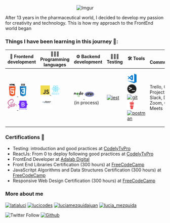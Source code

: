 <center>

![Imgur](https://i.ibb.co/0msb4x3/Captura-de-pantalla-2020-12-03-a-las-20-21-23.png)

</center>

After 13 years in the pharmaceutical world, I decided to develop my passion for creativity and technology. This is how my approach to the FrontEnd world began

### Things I have been learning in this journey 🚀:

|🦄 **Frontend development**|👩🏻‍💻 **Programming languages**| ⚙️ **Backend development**|🕵🏻‍♀️ **Testing**|🛠 **Tools**|📞 **Communication**|Agile|
|---|---|---|---|---|---|---|
| <p align="left"> <a href="https://www.w3.org/html/" target="_blank"> <img src="https://raw.githubusercontent.com/devicons/devicon/master/icons/html5/html5-original-wordmark.svg" alt="html5" width="30" height="40"/> </a><a href="https://www.w3schools.com/css/" target="_blank"> <img src="https://raw.githubusercontent.com/devicons/devicon/master/icons/css3/css3-original-wordmark.svg" alt="css3" width="30" height="40"/> </a><a href="https://sass-lang.com" target="_blank"> <img src="https://raw.githubusercontent.com/devicons/devicon/master/icons/sass/sass-original.svg" alt="sass" width="30" height="40"/> </a><a href="https://getbootstrap.com" target="_blank"> <img src="https://raw.githubusercontent.com/devicons/devicon/master/icons/bootstrap/bootstrap-plain-wordmark.svg" alt="bootstrap" width="30" height="30"/> </a></p>  |<p align="left"><a href="https://devel ⚙️oper.mozilla.org/en-US/docs/Web/JavaScript" target="_blank"> <img src="https://raw.githubusercontent.com/devicons/devicon/master/icons/javascript/javascript-original.svg" alt="javascript" width="30" height="30"/> </a><a href="https://reactjs.org/" target="_blank"> <img src="https://raw.githubusercontent.com/devicons/devicon/master/icons/react/react-original-wordmark.svg" alt="react" height="30"/></a><a href="https://www.w3schools.com/jquery/jquery_intro.asp" target="_blank"> <img src="https://raw.githubusercontent.com/github/explore/80688e429a7d4ef2fca1e82350fe8e3517d3494d/topics/jquery/jquery.png" alt="jQuery" height="40"> </a></p>   | <p align="left"><a href="https://nodejs.org" target="_blank"> <img src="https://raw.githubusercontent.com/devicons/devicon/master/icons/nodejs/nodejs-original-wordmark.svg" alt="nodejs" height="30"/><a href="https://www.w3schools.com/php/php_intro.asp" target="_blank"> <img src="https://raw.githubusercontent.com/github/explore/80688e429a7d4ef2fca1e82350fe8e3517d3494d/topics/php/php.png" alt="php" height="30"/> </a><br/>(in process)</p>  | <p align="left"><a href="https://jestjs.io" target="_blank"> <img src="https://www.vectorlogo.zone/logos/jestjsio/jestjsio-icon.svg" alt="jest" height="30"/> </a></p>| <p align="left"><a href="https://code.visualstudio.com/" target="_blank"> <img src="https://raw.githubusercontent.com/github/explore/80688e429a7d4ef2fca1e82350fe8e3517d3494d/topics/visual-studio-code/visual-studio-code.png" alt="VS Code" height="30"> </a><a href="https://iterm2.com/" target="_blank"><img src="https://raw.githubusercontent.com/github/explore/80688e429a7d4ef2fca1e82350fe8e3517d3494d/topics/terminal/terminal.png" alt="terminal" height="30"> </a><a href="https://git-scm.com/" target="_blank"> <img src="https://www.vectorlogo.zone/logos/git-scm/git-scm-icon.svg" alt="git" height="30"/> </a> <a href="https://gulpjs.com" target="_blank"> <img src="https://raw.githubusercontent.com/devicons/devicon/master/icons/gulp/gulp-plain.svg" alt="gulp" height="30"/> </a><a href="https://postman.com" target="_blank"> <img src="https://www.vectorlogo.zone/logos/getpostman/getpostman-icon.svg" alt="postman" height="30"/> </a> </p>  | Trello, Github Projects <br/>Slack, Discord, Zoom, Google Meets  |Scrum|

### Certifications 📜
  - Testing: introduction and good practices at [CodelyTvPro](https://pro.codely.tv/library/)
  - ReactJs: From 0 to deploy following good practices at [CodelyTvPro](https://pro.codely.tv/library/)
  - FrontEnd Developer at <a href="https://adalab.es/" target="_blank">Adalab Digital</a>
  - Front End Libraries Certification (300 hours) at <a href="https://www.freecodecamp.org/" target="_blank">FreeCodeCamp</a>
  - JavaScritpt Algorithms and Data Structures Certification (300 hours) at <a href="https://www.freecodecamp.org/" target="_blank">FreeCodeCamp</a>
  - Responsive Web Design Certification (300 hours) at <a href="https://www.freecodecamp.org/" target="_blank">FreeCodeCamp</a>

### More about me
 
<p align="left">
<a href="https://codepen.io/LuciaMezquida" target="_blank"><img align="center" src="https://cdn.jsdelivr.net/npm/simple-icons@3.0.1/icons/codepen.svg" alt="latialuci" height="20" /></a>
<a href="https://twitter.com/LuciCodes" target="_blank"><img align="center" src="https://cdn.jsdelivr.net/npm/simple-icons@3.0.1/icons/twitter.svg" alt="lucicodes" height="20"/></a>
<a href="https://linkedin.com/in/luciamezquidajuan" target="_blank"><img align="center" src="https://cdn.jsdelivr.net/npm/simple-icons@3.0.1/icons/linkedin.svg" alt="luciamezquidajuan" height="20"/></a>
<a href="https://www.hackerrank.com/lucia_mezquida" target="_blank"><img align="center" src="https://cdn.jsdelivr.net/npm/simple-icons@3.0.1/icons/hackerrank.svg" alt="lucia_mezquida" height="20"/></a>
</p>
<p align="left">
  
![Twitter Follow](https://img.shields.io/twitter/follow/LuciCodes?logoColor=%007ACC&style=social)   [![Github](https://img.shields.io/github/followers/LuciaMezquida?label=Follow&style=social)](https://github.com/LuciaMezquida)

</p>
